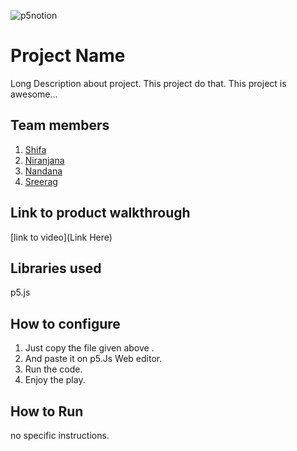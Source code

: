 

![p5notion](https://github.com/user-attachments/assets/51c7453c-b15a-4452-91fa-f42c1c9bf975)



# Project Name
Long Description about project. This project do that. This project is awesome...
## Team members
1. [Shifa](https://github.com/ShifaShihab)
2. [Niranjana](https://github.com/Nir-anjanaa)
3. [Nandana](https://github.com/Nandanaaaah)
4. [Sreerag](https://github.com/9sreerag7)
## Link to product walkthrough
[link to video](Link Here)
## Libraries used
p5.js
## How to configure
1. Just copy the file given above .
2. And paste it on p5.Js Web editor.
3. Run the code.
4. Enjoy the play.
## How to Run
no specific instructions.

